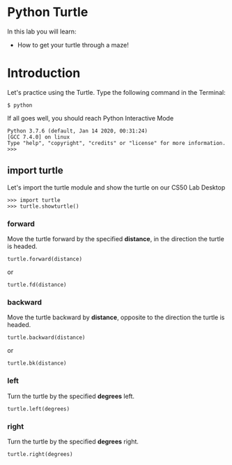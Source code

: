 # Python Turtle

In this lab you will learn:

- How to get your turtle through a maze!

# Introduction

Let's practice using the Turtle.  Type the following command in the Terminal:

```
$ python
``` 

If all goes well, you should reach Python Interactive Mode

```
Python 3.7.6 (default, Jan 14 2020, 00:31:24) 
[GCC 7.4.0] on linux
Type "help", "copyright", "credits" or "license" for more information.
>>> 
``` 

## import turtle

Let's import the turtle module and show the turtle on our CS50 Lab Desktop

```
>>> import turtle
>>> turtle.showturtle()
``` 

### forward

Move the turtle forward by the specified **distance**, in the direction the turtle is headed.

```
turtle.forward(distance)
``` 

or

```
turtle.fd(distance)
``` 

### backward

Move the turtle backward by **distance**, opposite to the direction the turtle is headed.

```
turtle.backward(distance)
``` 
or
```
turtle.bk(distance)
``` 

### left

Turn the turtle by the specified **degrees** left.

```
turtle.left(degrees)
``` 

### right

Turn the turtle by the specified **degrees** right.

```
turtle.right(degrees)
``` 
